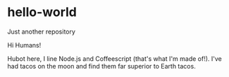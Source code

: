 # hello-world
Just another repository

Hi Humans!

Hubot here, I line Node.js and Coffeescript (that's what I'm made of!).
I've had tacos on the moon and find them far superior to Earth tacos.
